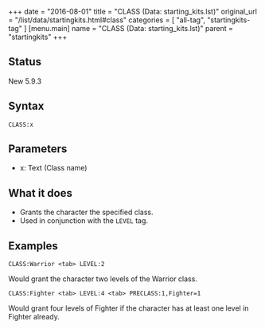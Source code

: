 +++
date = "2016-08-01"
title = "CLASS (Data: starting_kits.lst)"
original_url = "/list/data/startingkits.html#class"
categories = [ "all-tag", "startingkits-tag" ]
[menu.main]
    name = "CLASS (Data: starting_kits.lst)"
    parent = "startingkits"
+++

## Status

New 5.9.3

## Syntax

`CLASS:x`

## Parameters

-   x: Text (Class name)



What it does
------------

-   Grants the character the specified class.
-   Used in conjunction with the `LEVEL` tag.

Examples
--------

`CLASS:Warrior <tab> LEVEL:2`

Would grant the character two levels of the Warrior class.

`CLASS:Fighter <tab> LEVEL:4 <tab> PRECLASS:1,Fighter=1`

Would grant four levels of Fighter if the character has at least one
level in Fighter already.

